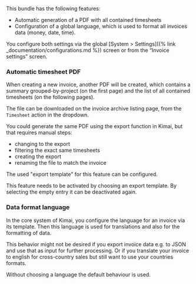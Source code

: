 
This bundle has the following features: 

- Automatic generation of a PDF with all contained timesheets  
- Configuration of a global language, which is used to format all invoices data (money, date, time).

You configure both settings via the global [System > Settings]({% link _documentation/configurations.md %}) screen or from the “Invoice settings” screen.

### Automatic timesheet PDF

When creating a new invoice, another PDF will be created, which contains a summary grouped-by-project (on the first page) 
and the list of all contained timesheets (on the following pages).

The file can be downloaded on the invoice archive listing page, from the `Timesheet` action in the dropdown.

You could generate the same PDF using the export function in Kimai, but that requires manual steps:

- changing to the export
- filtering the exact same timesheets
- creating the export 
- renaming the file to match the invoice

The used "export template" for this feature can be configured. 

This feature needs to be activated by choosing an export template. 
By selecting the empty entry it can be deactivated again. 

### Data format language

In the core system of Kimai, you configure the language for an invoice via its template. Then this language is used for translations and also for the formatting of data.

This behavior might not be desired if you export invoice data e.g. to JSON and use that as input for further processing.
Or if you translate your invoice to english for cross-country sales but still want to use your countries formats.

Without choosing a language the default behaviour is used. 
